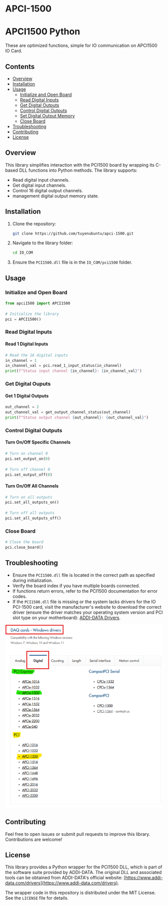 ﻿# APCI-1500

# APCI1500 Python

These are optimized functions, simple for IO communication on APCI1500 IO Card.

## Contents

- [Overview](#overview)
- [Installation](#installation)
- [Usage](#usage)
  - [Initialize and Open Board](#initialize-and-open-board)
  - [Read Digital Inputs](#read-digital-inputs)
  - [Get Digital Outputs](#get-digital-ouputs)
  - [Control Digital Outputs](#control-digital-outputs)
  - [Set Digital Output Memory](#set-digital-output-memory)
  - [Close Board](#close-board)
- [Troubleshooting](#troubleshooting)
- [Contributing](#contributing)
- [License](#license)

## Overview

This library simplifies interaction with the PCI1500 board by wrapping its C-based DLL functions into Python methods. The library supports:

- Read digital input channels.
- Get digital input channels.
- Control 16 digital output channels.
- management digital output memory state.
## Installation

1. Clone the repository:
   ```bash
   git clone https://github.com/tuyenubuntu/apci-1500.git
   ```
2. Navigate to the library folder:
   ```bash
   cd IO_COM
   ```
3. Ensure the `PCI1500.dll` file is in the `IO_COM/pci1500` folder.

## Usage

### Initialize and Open Board

```python
from apci1500 import APCI1500

# Initialize the library
pci = APCI1500()
```

### Read Digital Inputs
#### Read 1 Digital Inputs
```python
# Read the 16 digital inputs
in_channel = 1
in_channel_val = pci.read_1_input_status(in_channel)
print(f"Status input channel {in_channel}: {in_channel_val}")
```

### Get Digital Ouputs
#### Get 1 Digital Outputs
```python
out_channel = 2
out_channel_val = get_output_channel_status(out_channel)
print(f"Status output channel {out_channel}: {out_channel_val}")
```


### Control Digital Outputs
#### Turn On/Off Specific Channels

```python
# Turn on channel 0
pci.set_output_on(0)

# Turn off channel 0
pci.set_output_off(0)
```

#### Turn On/Off All Channels

```python
# Turn on all outputs
pci.set_all_outputs_on()

# Turn off all outputs
pci.set_all_outputs_off()
```

### Close Board

```python
# Close the board
pci.close_board()
```

## Troubleshooting

- Ensure the `PCI1500.dll` file is located in the correct path as specified during initialization.
- Verify the board index if you have multiple boards connected.
- If functions return errors, refer to the PCI1500 documentation for error codes.
- If the `PCI1500.dll` file is missing or the system lacks drivers for the IO PCI-1500 card, visit the manufacturer's website to download the correct driver (ensure the driver matches your operating system version and PCI slot type on your motherboard): [ADDI-DATA Drivers](https://www.addi-data.com/drivers).

![Driver Download Instructions](/Documentation/pic_wrapper/driver.png) 

## Contributing

Feel free to open issues or submit pull requests to improve this library. Contributions are welcome!

## License

This library provides a Python wrapper for the PCI1500 DLL, which is part of the software suite provided by ADDI-DATA. The original DLL and associated tools can be obtained from ADDI-DATA's official website: [https://www.addi-data.com/drivers](https://www.addi-data.com/drivers).

The wrapper code in this repository is distributed under the MIT License. See the `LICENSE` file for details.



